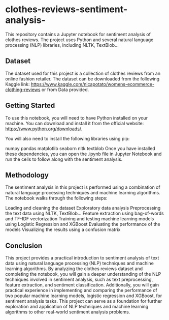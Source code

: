 # clothes-reviews-sentiment-analysis-
This repository contains a Jupyter notebook for sentiment analysis of clothes reviews. The project uses Python and several natural language processing (NLP) libraries, including NLTK, TextBlob...

## Dataset
The dataset used for this project is a collection of clothes reviews from an online fashion retailer. The dataset can be downloaded from the following Kaggle link: https://www.kaggle.com/nicapotato/womens-ecommerce-clothing-reviews or from Data provided.

## Getting Started
To use this notebook, you will need to have Python installed on your machine. You can download and install it from the official website: https://www.python.org/downloads/.

You will also need to install the following libraries using pip:

numpy
pandas
matplotlib
seaborn
nltk
textblob
Once you have installed these dependencies, you can open the .ipynb file in Jupyter Notebook and run the cells to follow along with the sentiment analysis.

## Methodology
The sentiment analysis in this project is performed using a combination of natural language processing techniques and machine learning algorithms. The notebook walks through the following steps:

Loading and cleaning the dataset
Exploratory data analysis
Preprocessing the text data using NLTK, TextBlob...
Feature extraction using bag-of-words and TF-IDF vectorization
Training and testing machine learning models using Logistic Regression and XGBoost
Evaluating the performance of the models
Visualizing the results using a confusion matrix

## Conclusion
This project provides a practical introduction to sentiment analysis of text data using natural language processing (NLP) techniques and machine learning algorithms. By analyzing the clothes reviews dataset and completing the notebook, you will gain a deeper understanding of the NLP techniques involved in sentiment analysis, such as text preprocessing, feature extraction, and sentiment classification. Additionally, you will gain practical experience in implementing and comparing the performance of two popular machine learning models, logistic regression and XGBoost, for sentiment analysis tasks. This project can serve as a foundation for further exploration and application of NLP techniques and machine learning algorithms to other real-world sentiment analysis problems.
